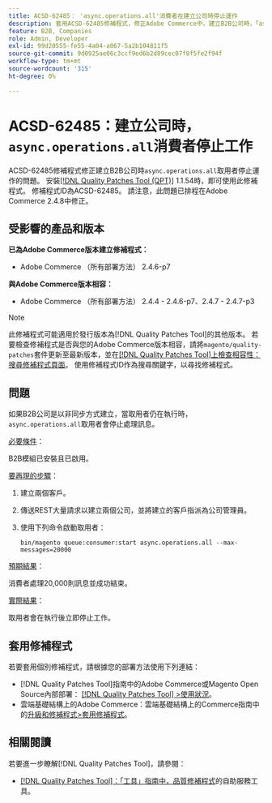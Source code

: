 ```yaml
---
title: ACSD-62485： 'async.operations.all'消費者在建立公司時停止運作
description: 套用ACSD-62485修補程式，修正Adobe Commerce中，建立B2B公司時，「async.operations.all」取用者停止運作的問題。
feature: B2B, Companies
role: Admin, Developer
exl-id: 99d20555-fe55-4a04-a067-5a2b104811f5
source-git-commit: 9d0925ae06c3ccf9ed6b2d89cec07f8f5fe2f94f
workflow-type: tm+mt
source-wordcount: '315'
ht-degree: 0%

---
```


# ACSD-62485：建立公司時，`async.operations.all`消費者停止工作

ACSD-62485修補程式修正建立B2B公司時`async.operations.all`取用者停止運作的問題。 安裝[[!DNL Quality Patches Tool (QPT)]](/help/tools/quality-patches-tool/quality-patches-tool-to-self-serve-quality-patches.md) 1.1.54時，即可使用此修補程式。 修補程式ID為ACSD-62485。 請注意，此問題已排程在Adobe Commerce 2.4.8中修正。

## 受影響的產品和版本

**已為Adobe Commerce版本建立修補程式：**

* Adobe Commerce （所有部署方法） 2.4.6-p7

**與Adobe Commerce版本相容：**

* Adobe Commerce （所有部署方法） 2.4.4 - 2.4.6-p7、2.4.7 - 2.4.7-p3

>[!NOTE]
>
>此修補程式可能適用於發行版本為[!DNL Quality Patches Tool]的其他版本。 若要檢查修補程式是否與您的Adobe Commerce版本相容，請將`magento/quality-patches`套件更新至最新版本，並在[[!DNL Quality Patches Tool]上檢查相容性：搜尋修補程式頁面](https://experienceleague.adobe.com/tools/commerce-quality-patches/index.html?lang=zh-Hant)。 使用修補程式ID作為搜尋關鍵字，以尋找修補程式。

## 問題

如果B2B公司是以非同步方式建立，當取用者仍在執行時，`async.operations.all`取用者會停止處理訊息。

<u>必要條件</u>：

B2B模組已安裝且已啟用。

<u>要再現的步驟</u>：

1. 建立兩個客戶。
1. 傳送REST大量請求以建立兩個公司，並將建立的客戶指派為公司管理員。
1. 使用下列命令啟動取用者：

   ``` bin/magento queue:consumer:start async.operations.all --max-messages=20000 ```

<u>預期結果</u>：

消費者處理20,000則訊息並成功結束。

<u>實際結果</u>：

取用者會在執行後立即停止工作。

## 套用修補程式

若要套用個別修補程式，請根據您的部署方法使用下列連結：

* [!DNL Quality Patches Tool]指南中的Adobe Commerce或Magento Open Source內部部署： [[!DNL Quality Patches Tool] >使用狀況](/help/tools/quality-patches-tool/usage.md)。
* 雲端基礎結構上的Adobe Commerce：雲端基礎結構上的Commerce指南中的[升級和修補程式>套用修補程式](https://experienceleague.adobe.com/docs/commerce-cloud-service/user-guide/develop/upgrade/apply-patches.html?lang=zh-Hant)。

## 相關閱讀

若要進一步瞭解[!DNL Quality Patches Tool]，請參閱：

* [[!DNL Quality Patches Tool]：「工具」指南中，品質修補程式](/help/tools/quality-patches-tool/quality-patches-tool-to-self-serve-quality-patches.md)的自助服務工具。
